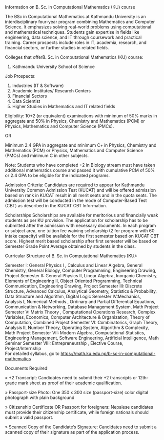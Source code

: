 Information on B. Sc. in Computational Mathematics (KU) course

The BSc in Computational Mathematics at Kathmandu University is an interdisciplinary four-year program combining Mathematics and Computer Science. It emphasizes solving real-world problems using computational and mathematical techniques. Students gain expertise in fields like engineering, data science, and IT through coursework and practical training. Career prospects include roles in IT, academia, research, and financial sectors, or further studies in related fields.

Colleges that offerB. Sc. in Computational Mathematics (KU) course:
1. Kathmandu University School of Science




Job Prospects:
1. Industries (IT & Software)
2. Academic Institutes/ Research Centers
3. Financial Sectors
4. Data Scientist
5.  Higher Studies in Mathematics and IT related fields

Eligibility:
10+2 (or equivalent) examinations with minimum of 50% marks in aggregate and 50% in Physics, Chemistry and Mathematics (PCM) or Physics, Mathematics and Computer Science (PMCs). 

OR 

Minimum 2.4 GPA in aggregate and minimum C+ in Physics, Chemistry and Mathematics (PCM)  or Physics, Mathematics and Computer Science (PMCs) and minimum C in other subjects. 

Note: 
Students who have completed +2 in Biology stream must have taken additional mathematics course and passed it with cumulative PCM of 50% or 2.4 GPA to be eligible for the indicated programs. 

Admission Criteria:
Candidates are required to appear for Kathmandu University Common Admission Test (KUCAT) and will be offered admission based on rank in KUCAT result in all merit seats and in the quota seats. The admission test will be conducted in the mode of Computer-Based Test (CBT) as described in the KUCAT CBT Information.

Scholarships
Scholarships are available for meritorious and financially weak students as per KU provision. The application for scholarship has to be submitted after the admission with necessary documents. In each program or subject area, one tuition fee waiving scholarship (2 for program with 60 intake capacity) will be available for the first semester based on KUCAT CBT score. Highest merit based scholarship after first semester will be based on Semester Grade Point Average obtained by students in the class.

Curricular Structure of B. Sc. in Computational Mathematics (KU):

Semester I: General Physics I	, Calculus and Linear Algebra, General Chemistry, General Biology, Computer Programming, Engineering Drawing, Project
Semester II: General Physics II, Linear Algebra, Inorganic Chemistry, Elements of Engineering II, Object Oriented Programming, Technical Communication, Engineering Drawing, Project
Semester III: Discrete Structure, Advanced Calculus, Analytical Geometry, Statistics & Probability, Data Structure and Algorithm, Digital Logic
Semester IV:Mechanics, Analysis I, Numerical Methods	, Ordinary and Partial Differential Equations, Communication & Networking, Database Management System, Math Project
Semester V: Matrix Theory , Computational Operations Research, Complex Variables, Economics, Computer Architecture & Organization, Theory of Computation, Combined Project
Semester VI: Combinatorics, Graph Theory, Analysis II, Number Theory, Operating System, Algorithm & Complexity, Math Project
Semester VII: Modern Algebra, Computational Statistics, Engineering Management, Software Engineering, Artificial Intelligence, Math Seminar	
Semester VIII: Entrepreneurship	, Elective Course, Project/Internship	
For detailed syllabus, go to https://math.ku.edu.np/b-sc-in-computational-mathematics

Documents Required

» +2 Transcript: Candidates need to submit their +2 transcripts or 12th-grade mark sheet as proof of their academic qualification.

» Passport-size Photo: One 350 x 300 size (passport-size) color digital photograph with plain background

» Citizenship Certificate OR Passport for foreigners: Nepalese candidates must provide their citizenship certificate, while foreign nationals should submit a valid passport.

» Scanned Copy of the Candidate’s Signature: Candidates need to submit a scanned copy of their signature as part of the application process.
